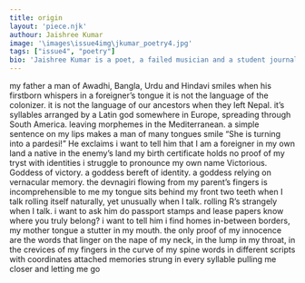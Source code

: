 ```yaml
---
title: origin
layout: 'piece.njk'
authour: Jaishree Kumar
image: '\images\issue4img\jkumar_poetry4.jpg'
tags: ["issue4", "poetry"]
bio: 'Jaishree Kumar is a poet, a failed musician and a student journalist. She’s usually found at protests, curled up in between the barricades.'
---
```


my father
a man of
Awadhi, Bangla, Urdu and Hindavi
smiles when his firstborn
whispers in a foreigner’s tongue
it is not the language of the colonizer.
it is not the language of our ancestors when they left Nepal.
it’s syllables arranged by a Latin god somewhere in Europe, spreading through South America.
leaving morphemes in the Mediterranean.
a simple sentence on my lips
makes a man of many tongues smile
“She is turning into a pardesi!” He exclaims
i want to tell him
that I am a foreigner
in my own land
a native
in the enemy’s land
my birth certificate
holds no proof
of my tryst with identities
i struggle to pronounce my own name
Victorious.
Goddess of victory.
a goddess bereft of identity.
a goddess relying on vernacular memory.
the devnagiri flowing from my parent’s fingers
is incomprehensible to me
my tongue sits behind my
front two teeth
when I talk
rolling itself naturally, yet unusually
when I talk.
rolling R’s strangely
when I talk.
i want to ask him
do passport stamps and lease papers
know where you truly belong?
i want to tell him
i find homes in-between borders,
my mother tongue a stutter in my mouth.
the only proof of my innocence
are the words that linger
on the nape of my neck,
in the lump in my throat,
in the crevices of my fingers
in the curve of my spine
words
in different scripts
with coordinates attached
memories strung in every syllable
pulling me closer
and letting me go

